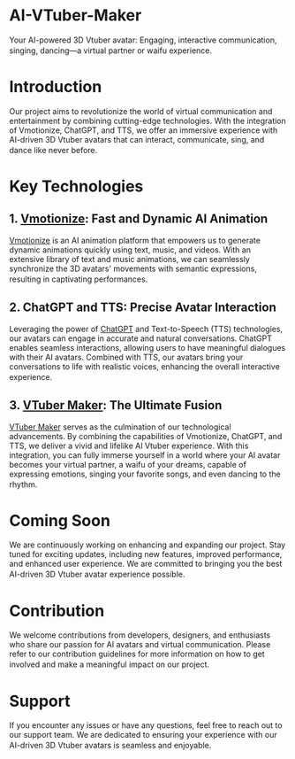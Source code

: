 # AI-VTuber-Maker
Your AI-powered 3D Vtuber avatar: Engaging, interactive communication, singing, dancing—a virtual partner or waifu experience.  　
　
 
# Introduction
Our project aims to revolutionize the world of virtual communication and entertainment by combining cutting-edge technologies. With the integration of Vmotionize, ChatGPT, and TTS, we offer an immersive experience with AI-driven 3D Vtuber avatars that can interact, communicate, sing, and dance like never before.　　
　
　
# Key Technologies
## 1. [Vmotionize](https://vmotionize.com/): Fast and Dynamic AI Animation
[Vmotionize](https://vmotionize.com/) is an AI animation platform that empowers us to generate dynamic animations quickly using text, music, and videos. With an extensive library of text and music animations, we can seamlessly synchronize the 3D avatars' movements with semantic expressions, resulting in captivating performances.
　
## 2. ChatGPT and TTS: Precise Avatar Interaction
Leveraging the power of [ChatGPT](https://openai.com/) and Text-to-Speech (TTS) technologies, our avatars can engage in accurate and natural conversations. ChatGPT enables seamless interactions, allowing users to have meaningful dialogues with their AI avatars. Combined with TTS, our avatars bring your conversations to life with realistic voices, enhancing the overall interactive experience.
　
## 3. [VTuber Maker](https://live3d.io/): The Ultimate Fusion
[VTuber Maker](https://live3d.io/) serves as the culmination of our technological advancements. By combining the capabilities of Vmotionize, ChatGPT, and TTS, we deliver a vivid and lifelike AI Vtuber experience. With this integration, you can fully immerse yourself in a world where your AI avatar becomes your virtual partner, a waifu of your dreams, capable of expressing emotions, singing your favorite songs, and even dancing to the rhythm.　　
# Coming Soon
We are continuously working on enhancing and expanding our project. Stay tuned for exciting updates, including new features, improved performance, and enhanced user experience. We are committed to bringing you the best AI-driven 3D Vtuber avatar experience possible.　　
# Contribution
We welcome contributions from developers, designers, and enthusiasts who share our passion for AI avatars and virtual communication. Please refer to our contribution guidelines for more information on how to get involved and make a meaningful impact on our project.　　
# Support
If you encounter any issues or have any questions, feel free to reach out to our support team. We are dedicated to ensuring your experience with our AI-driven 3D Vtuber avatars is seamless and enjoyable.　　
　
　
